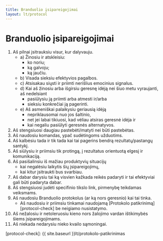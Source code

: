 ```yaml
---
title: Branduolio įsipareigojimai
layout: lt/protocol
---
```

# Branduolio įsipareigojimai

1. Aš pilnai įsitrauksiu visur, kur dalyvauju.
    * a) Žinosiu ir atskleisiu:
        - ko noriu;
        - ką galvoju;
        - ką jaučiu.
    * b) Visada sieksiu efektyvios pagalbos.
    * c) Atsisakau siųsti ir priimti nerišlius emocinius signalus.
    * d) Kai aš žinosiu arba išgirsiu geresnę idėją nei šiuo metu vyraujanti, aš nedelsiant
        - pasiūlysiu ją priimti arba atmesti ir/arba
        - sieksiu konkrečiai ją pagerinti.
    * e) Aš asmeniškai palaikysiu geriausią idėją
        - nepriklausomai nuo jos šaltinio,
        - net jei labai tikiuosi, kad vėliau atsiras geresnė idėja ir
        - kai negaliu pasiūlyti geresnės alternatyvos.
2. Aš stengsiuosi daugiau pastebėti/matyti nei būti pastebėtas.
3. Aš naudosiu komandas, ypač sudėtingoms užduotims.
4. Aš kalbėsiu tada ir tik tada kai tai pagerins bendrą rezultatų/pastangų santykį.
5. Aš siūlysiu ir priimsiu tik protingą, į rezultatus orientuotą elgesį ir komunikaciją.
6. Aš pasišalinsiu iš mažiau produktyvių situacijų
    * kai negalėsiu laikytis šių įsipareigojimų,
    * kai kitur įsitraukti bus svarbiau.
7. Aš dabar darysiu tai ką visvien kažkada reikės padaryti ir tai efektyviai gali būti padaryta dabar.
8. Aš stengsiuosi judėti specifinio tikslo link, pirmenybę teikdamas veiksmams.
9. Aš naudosiu Branduolio protokolus (ar ką nors geresnio) kai tai tinka.
    * Aš naudosiu ir priimsiu tinkamai naudojamą [Protokolo patikrinimą][protocol-check] be neigiamo nusistatymo.
10. Aš nežalosiu ir netoleruosiu kieno nors žalojimo vardan ištikimybės šiems įsipareigojimams.
11. Aš niekada nedarysiu nieko kvailo sąmoningai.

[protocol-check]: {{ site.baseurl }}lt/protokolo-patikrinimas
